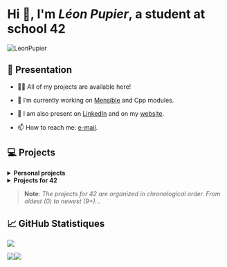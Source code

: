 <h1 align="left">Hi 👋, I'm <i>Léon Pupier</i>, a student at school 42</h1>

<p align="left"> <img src="https://komarev.com/ghpvc/?username=LeonPupier&label=Profile%20views&color=0e75b6&style=flat" alt="LeonPupier" /> </p>

## 📕 Presentation

- 👨‍💻 All of my projects are available here!

- 🌱 I’m currently working on [Mensible](https://github.com/LeonPupier/Mensible) and Cpp modules.

- 📝 I am also present on [LinkedIn](https://www.linkedin.com/in/léon-pupier-3ba10a250/) and on my [website](https://leonpupier.fr).

- 📫 How to reach me: [e-mail](mailto:public_contact.l2qt6@slmail.me).

## 💻 Projects

<details close>
   <summary><b>Personal projects</b></summary>

   * [Mensible](https://github.com/LeonPupier/Mensible/)
   * [Reminder](https://github.com/LeonPupier/Reminder/)
   * [GameEngine](https://github.com/LeonPupier/GameEngine/)
   * [Maze-Solving](https://github.com/LeonPupier/Maze-solving/)

</details>

<details close>
   <summary><b>Projects for 42</b></summary>

   0. [Libft](https://github.com/LeonPupier/Libft/)
   1. [Born-To-Be-Root](https://github.com/LeonPupier/b2br-commands)
   2. [Ft_Printf](https://github.com/LeonPupier/ft_printf)
   3. [Get-Next-Line](https://github.com/LeonPupier/Get-Next-Line)
   4. [FdF](https://github.com/LeonPupier/FdF)
   5. [Minitalk](https://github.com/LeonPupier/Minitalk)
   6. [Push_Swap](https://github.com/LeonPupier/Push_swap)
   7. [Philosophers](https://github.com/LeonPupier/Philosophers)
   8. [Minishell](https://github.com/LeonPupier/Minishell)
   9. CPP Modules
      * [9.00](https://github.com/LeonPupier/Cpp00)
      * [9.01](https://github.com/LeonPupier/Cpp01)
      * [9.02](https://github.com/LeonPupier/Cpp02)
      * [9.03](https://github.com/LeonPupier/Cpp03)
      * [9.04](https://github.com/LeonPupier/Cpp04)
   10. [Cub3D](https://github.com/aLeuleu/cub3d)

</details>

> **Note**:
> *The projects for 42 are organized in chronological order. From oldest (0) to newest (9+)...*

## 📈 GitHub Statistiques
<p display="left"><img src="http://github-profile-summary-cards.vercel.app/api/cards/profile-details?username=LeonPupier&theme=transparent"/>
<p display="left"><img src="http://github-profile-summary-cards.vercel.app/api/cards/stats?username=LeonPupier&theme=transparent"
   display="left"><img src="http://github-profile-summary-cards.vercel.app/api/cards/repos-per-language?username=LeonPupier&theme=transparent"/>
